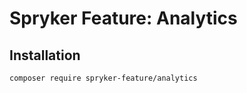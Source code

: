 # Spryker Feature: Analytics



## Installation

```
composer require spryker-feature/analytics
```
